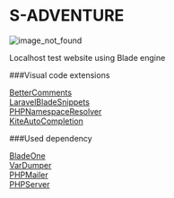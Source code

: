 # S-ADVENTURE

![image_not_found](http://sadventure.xf.cz/public/images/apple-touch-icon.png)

Localhost test website using Blade engine

###Visual code extensions

[BetterComments](https://github.com/aaron-bond/better-comments)\
[LaravelBladeSnippets](https://github.com/onecentlin/laravel-blade-snippets-vscode)\
[PHPNamespaceResolver](https://github.com/MehediDracula/PHP-Namespace-Resolver)\
[KiteAutoCompletion](https://marketplace.visualstudio.com/items?itemName=kiteco.kite)

###Used dependency

[BladeOne](https://github.com/EFTEC/BladeOne)\
[VarDumper](https://github.com/symfony/var-dumper)\
[PHPMailer](https://github.com/PHPMailer/PHPMailer)\
[PHPServer](https://github.com/felixfbecker/php-language-serverhttps)